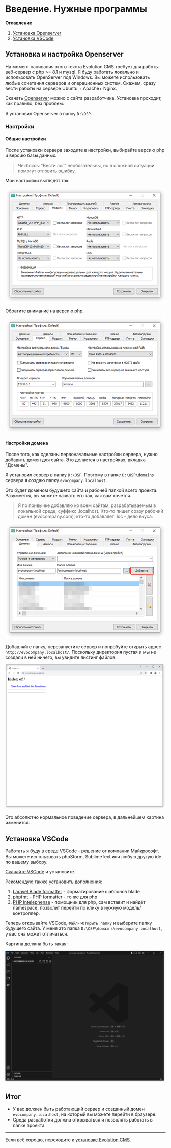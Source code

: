 # Введение. Нужные программы

**Оглавление**

1. [Установка Openserver](#part1)
2. [Установка VSCode](#part2)


## Установка и настройка Openserver <a name="part1"></a>

На момент написания этого текста Evolution CMS требует для работы веб-сервер с php >= 8.1 и mysql.
Я буду работать локально и использовать OpenServer под Windows. Вы можете использовать любые сочетания серверов и операционных систем. Скажем, сразу вести работы на сервере Ubuntu + Apache+ Nginx.

Скачать [Openserver](https://ospanel.io/) можно с сайта разработчика. Установка проходит, как правило, без проблем.

Я установил Openserver в папку `D:\OSP`.

### Настройки

#### Общие настройки

После установки сервера заходите в настройки, выбирайте версию php и версию базы данных.

> Чекбоксы "Вести лог" необязательны, но в сложной ситуации помогут отловить ошибку.

Мои настройки выглядят так:

![openserver settings](assets/images/s1.png)

Обратите внимание на версию php.

![openserver settings](assets/images/s2.png)

#### Настройки домена

После того, как сделаны первоначальные настройки сервера, нужно добавить домен для сайта. Это делается в настройках, вкладка "Домены".

Я установил сервер в папку `D:\OSP`. Поэтому в папке `D:\OSP\domains` сервера я создаю папку `evocompany.localhost`.

Это будет доменом будушего сайта и рабочей папкой всего проекта. Разумеется, вы можете назвать его так, как вам хочется.

> Я по привычке добавляю ко всем сайтам, разрабатываемым в локальной среде, суффикс .localhost. Кто-то пишет сразу рабочий домен (evocompany.com), кто-то добавляет .loc - дело вкуса.

![openserver add domain](assets/images/s3.png)

Добавляйте папку, перезапустите сервер и попробуйте открыть адрес `http://evocompany.localhost/`.
Поскольку директория пустая и мы не создали в ней ничего, вы увидите листинг файлов.

![openserver indexof](assets/images/s4.png)

Это абсолютно нормальное поведение сервера, в дальнейшем картина изменится.

## Установка VSCode <a name="part2"></a>

Работать я буду в среде VSCode - решение от компании Майкрософт.
Вы можете использовать phpStorm, SublimeText или любую другую ide по вашему выбору.

[Скачайте VSCode](https://code.visualstudio.com/) и установите.

Рекомендую также установить дополнения:

1. [Laravel Blade formatter](https://marketplace.visualstudio.com/items?itemName=shufo.vscode-blade-formatter) - форматирование шаблонов blade
2. [phpfmt - PHP formatter](https://marketplace.visualstudio.com/items?itemName=kokororin.vscode-phpfmt) - то же для php
3. [PHP Intelephense](https://marketplace.visualstudio.com/items?itemName=bmewburn.vscode-intelephense-client) - помощник для php, сам вставит и найдёт namespace, позволит перейти по клику в нужную модель/контроллер.


Теперь открывайте VSCode, `Файл->Открыть папку` и выберите папку будущего сайта. У меня это папка `D:\OSP\domains\evocompany.localhost`, у вас она может отличаться.

Картина должна быть такая:

![vscode](assets/images/s5.png)

## Итог

- У вас должен быть работающий сервер и созданный домен `evocompany.localhost`, на который вы можете перейти в браузере.
- Среда разработки должна открываться и позволять работать в папке проекта.

---

Если всё хорошо, переходите к [установке Evolution CMS](/002_%D0%A3%D1%81%D1%82%D0%B0%D0%BD%D0%BE%D0%B2%D0%BA%D0%B0%20Evolution%20CMS.md).
